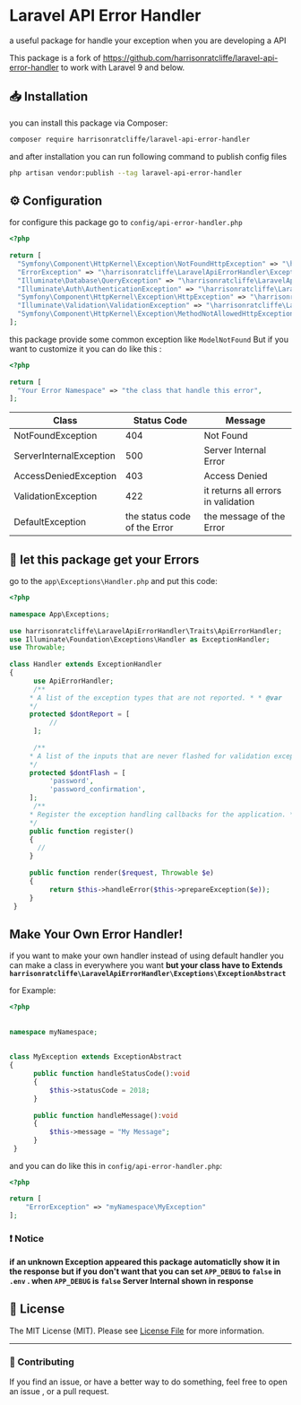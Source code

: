# Laravel API Error Handler
a useful package for handle your exception when you are developing a API

This package is a fork of https://github.com/harrisonratcliffe/laravel-api-error-handler to work with Laravel 9 and below.
## :inbox_tray: Installation
you can install this package via Composer:
```bash
composer require harrisonratcliffe/laravel-api-error-handler
```
and after installation you can run following command to publish config files
```bash
php artisan vendor:publish --tag laravel-api-error-handler
```
## :gear: Configuration
for configure this package go to `config/api-error-handler.php`
```php
<?php  
  
return [  
  "Symfony\Component\HttpKernel\Exception\NotFoundHttpException" => "\harrisonratcliffe\LaravelApiErrorHandler\Exceptions\NotFoundException",  
  "ErrorException" => "\harrisonratcliffe\LaravelApiErrorHandler\Exceptions\ServerInternalException",  
  "Illuminate\Database\QueryException" => "\harrisonratcliffe\LaravelApiErrorHandler\Exceptions\ServerInternalException",  
  "Illuminate\Auth\AuthenticationException" => "\harrisonratcliffe\LaravelApiErrorHandler\Exceptions\AccessDeniedException",  
  "Symfony\Component\HttpKernel\Exception\HttpException" => "\harrisonratcliffe\LaravelApiErrorHandler\Exceptions\AccessDeniedException",  
  "Illuminate\Validation\ValidationException" => "\harrisonratcliffe\LaravelApiErrorHandler\Exceptions\ValidationException", 
  "Symfony\Component\HttpKernel\Exception\MethodNotAllowedHttpException"=>"\harrisonratcliffe\LaravelApiErrorHandler\Exceptions\NotFoundException", 
];
```
this package provide some common exception like `ModelNotFound` But if you want to customize it you can do like this :
```php
<?php  
  
return [  
  "Your Error Namespace" => "the class that handle this error",   
];
```
|Class| Status Code  | Message|
|--|--|--|
|NotFoundException  |404  |Not Found|
|ServerInternalException|500|Server Internal Error
|AccessDeniedException|403|Access Denied|
|ValidationException|422|it returns all errors in validation|
|DefaultException|the status code of the Error|the message of the Error|

## :rocket: let this package get your Errors
go to the `app\Exceptions\Handler.php` and put this code:
```php
<?php  
  
namespace App\Exceptions;  
  
use harrisonratcliffe\LaravelApiErrorHandler\Traits\ApiErrorHandler;  
use Illuminate\Foundation\Exceptions\Handler as ExceptionHandler;  
use Throwable;  
  
class Handler extends ExceptionHandler  
{  
	  use ApiErrorHandler;  
	  /**  
	 * A list of the exception types that are not reported. * * @var 		array  
	 */  
	 protected $dontReport = [  
		  //  
	  ];  
  
	  /**  
	 * A list of the inputs that are never flashed for validation exceptions. * * @var array  
	 */  
	 protected $dontFlash = [  
		  'password',  
		  'password_confirmation',  
	 ];  
	  /**  
	 * Register the exception handling callbacks for the application. * * @return void  
	 */
	 public function register()  
	 {
	   //  
	 }  
  
	 public function render($request, Throwable $e)  
	 {
		  return $this->handleError($this->prepareException($e));  
	 }
 }
```
## Make Your Own Error Handler!
if you want to make your own handler instead of using default handler you can make a class in everywhere you want **but your class have to Extends `harrisonratcliffe\LaravelApiErrorHandler\Exceptions\ExceptionAbstract`**

for Example:
```php
<?php  
  
  
namespace myNamespace;  
  
  
class MyException extends ExceptionAbstract  
{  
	  public function handleStatusCode():void  
	  {  
		  $this->statusCode = 2018;  
	  }
	   
	  public function handleMessage():void  
	  {  
		  $this->message = "My Message";  
	  }
 }
```
and you can do like this in `config/api-error-handler.php`:
```php
<?php

return [
	"ErrorException" => "myNamespace\MyException"
];
```
### ❗ Notice
**if an unknown Exception appeared this package automaticlly show it in the response but if you don't want that you can set `APP_DEBUG` to `false` in `.env` . when `APP_DEBUG` is `false` Server Internal shown in response** 
## :scroll: License  
  
The MIT License (MIT). Please see [License File](LICENSE.md) for more information.  
  
--------------------  
  
### :raising_hand: Contributing  
If you find an issue, or have a better way to do something, feel free to open an issue , or a pull request.  
